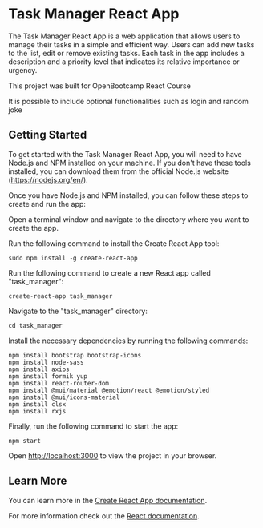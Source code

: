 # Task Manager React App

The Task Manager React App is a web application that allows users to manage their tasks in a simple and efficient way. 
Users can add new tasks to the list, edit or remove existing tasks. Each task in the app includes a description and 
a priority level that indicates its relative importance or urgency.

This project was built for OpenBootcamp React Course

It is possible to include optional functionalities such as login and random joke

## Getting Started

To get started with the Task Manager React App, you will need to have Node.js and NPM installed on your machine. 
If you don't have these tools installed, you can download them from the official Node.js website (https://nodejs.org/en/).

Once you have Node.js and NPM installed, you can follow these steps to create and run the app:

Open a terminal window and navigate to the directory where you want to create the app.

Run the following command to install the Create React App tool:
```
sudo npm install -g create-react-app
```

Run the following command to create a new React app called "task_manager":
```
create-react-app task_manager
````

Navigate to the "task_manager" directory:
```
cd task_manager
```

Install the necessary dependencies by running the following commands:
```
npm install bootstrap bootstrap-icons
npm install node-sass
npm install axios
npm install formik yup
npm install react-router-dom
npm install @mui/material @emotion/react @emotion/styled
npm install @mui/icons-material
npm install clsx
npm install rxjs
```

Finally, run the following command to start the app:
```
npm start
```

Open [http://localhost:3000](http://localhost:3000) to view the project in your browser.

## Learn More

You can learn more in the [Create React App documentation](https://facebook.github.io/create-react-app/docs/getting-started).

For more information check out the [React documentation](https://reactjs.org/).
